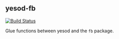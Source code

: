 yesod-fb
----------

[![Build Status](https://travis-ci.org/psibi/yesod-fb.svg?branch=master)](https://travis-ci.org/psibi/yesod-fb)

Glue functions between yesod and the `fb` package.


